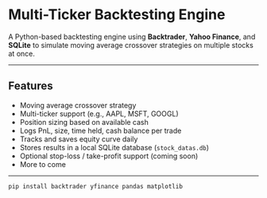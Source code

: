 # Multi-Ticker Backtesting Engine

A Python-based backtesting engine using **Backtrader**, **Yahoo Finance**, and **SQLite** to simulate moving average crossover strategies on multiple stocks at once.

---

## Features

-  Moving average crossover strategy
-  Multi-ticker support (e.g., AAPL, MSFT, GOOGL)
-  Position sizing based on available cash
-  Logs PnL, size, time held, cash balance per trade
-  Tracks and saves equity curve daily
-  Stores results in a local SQLite database (`stock_datas.db`)
-  Optional stop-loss / take-profit support (coming soon)
-  More to come

---



```bash
pip install backtrader yfinance pandas matplotlib
